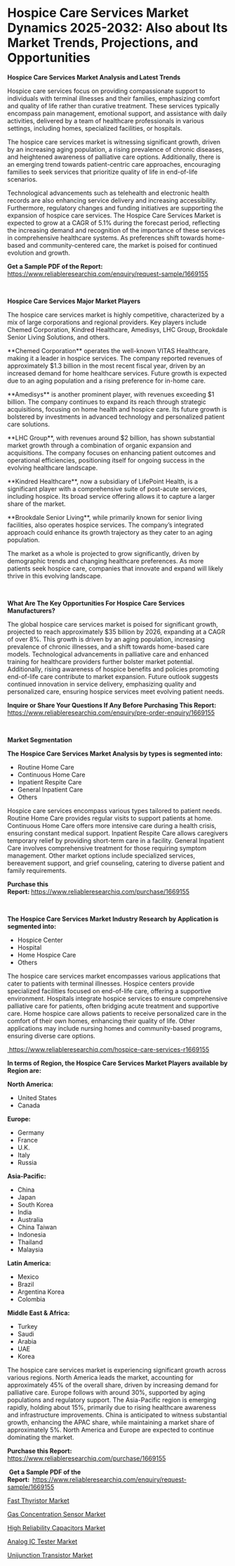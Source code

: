 <p><h1>Hospice Care Services Market Dynamics 2025-2032: Also about Its Market Trends, Projections, and Opportunities</h1></p><p><strong>Hospice Care Services Market Analysis and Latest Trends</strong></p>
<p><p>Hospice care services focus on providing compassionate support to individuals with terminal illnesses and their families, emphasizing comfort and quality of life rather than curative treatment. These services typically encompass pain management, emotional support, and assistance with daily activities, delivered by a team of healthcare professionals in various settings, including homes, specialized facilities, or hospitals. </p><p>The hospice care services market is witnessing significant growth, driven by an increasing aging population, a rising prevalence of chronic diseases, and heightened awareness of palliative care options. Additionally, there is an emerging trend towards patient-centric care approaches, encouraging families to seek services that prioritize quality of life in end-of-life scenarios. </p><p>Technological advancements such as telehealth and electronic health records are also enhancing service delivery and increasing accessibility. Furthermore, regulatory changes and funding initiatives are supporting the expansion of hospice care services. The Hospice Care Services Market is expected to grow at a CAGR of 5.1% during the forecast period, reflecting the increasing demand and recognition of the importance of these services in comprehensive healthcare systems. As preferences shift towards home-based and community-centered care, the market is poised for continued evolution and growth.</p></p>
<p><strong>Get a Sample PDF of the Report:&nbsp;</strong> <a href="https://www.reliableresearchiq.com/enquiry/request-sample/1669155?utm_campaign=2265&utm_medium=2&utm_source=Github&utm_content=ia&utm_term=10032025&utm_id=hospice-care-services">https://www.reliableresearchiq.com/enquiry/request-sample/1669155</a></p>
<p>&nbsp;</p>
<p><strong>Hospice Care Services Major Market Players</strong></p>
<p><p>The hospice care services market is highly competitive, characterized by a mix of large corporations and regional providers. Key players include Chemed Corporation, Kindred Healthcare, Amedisys, LHC Group, Brookdale Senior Living Solutions, and others.</p><p>**Chemed Corporation** operates the well-known VITAS Healthcare, making it a leader in hospice services. The company reported revenues of approximately $1.3 billion in the most recent fiscal year, driven by an increased demand for home healthcare services. Future growth is expected due to an aging population and a rising preference for in-home care.</p><p>**Amedisys** is another prominent player, with revenues exceeding $1 billion. The company continues to expand its reach through strategic acquisitions, focusing on home health and hospice care. Its future growth is bolstered by investments in advanced technology and personalized patient care solutions.</p><p>**LHC Group**, with revenues around $2 billion, has shown substantial market growth through a combination of organic expansion and acquisitions. The company focuses on enhancing patient outcomes and operational efficiencies, positioning itself for ongoing success in the evolving healthcare landscape.</p><p>**Kindred Healthcare**, now a subsidiary of LifePoint Health, is a significant player with a comprehensive suite of post-acute services, including hospice. Its broad service offering allows it to capture a larger share of the market.</p><p>**Brookdale Senior Living**, while primarily known for senior living facilities, also operates hospice services. The company’s integrated approach could enhance its growth trajectory as they cater to an aging population.</p><p>The market as a whole is projected to grow significantly, driven by demographic trends and changing healthcare preferences. As more patients seek hospice care, companies that innovate and expand will likely thrive in this evolving landscape.</p></p>
<p>&nbsp;</p>
<p><strong>What Are The Key Opportunities For Hospice Care Services Manufacturers?</strong></p>
<p><p>The global hospice care services market is poised for significant growth, projected to reach approximately $35 billion by 2026, expanding at a CAGR of over 8%. This growth is driven by an aging population, increasing prevalence of chronic illnesses, and a shift towards home-based care models. Technological advancements in palliative care and enhanced training for healthcare providers further bolster market potential. Additionally, rising awareness of hospice benefits and policies promoting end-of-life care contribute to market expansion. Future outlook suggests continued innovation in service delivery, emphasizing quality and personalized care, ensuring hospice services meet evolving patient needs.</p></p>
<p><strong>Inquire or Share Your Questions If Any Before Purchasing This Report:</strong> <a href="https://www.reliableresearchiq.com/enquiry/pre-order-enquiry/1669155?utm_campaign=2265&utm_medium=2&utm_source=Github&utm_content=ia&utm_term=10032025&utm_id=hospice-care-services">https://www.reliableresearchiq.com/enquiry/pre-order-enquiry/1669155</a></p>
<p>&nbsp;</p>
<p><strong>Market Segmentation</strong></p>
<p><strong>The Hospice Care Services Market Analysis by types is segmented into:</strong></p>
<p><ul><li>Routine Home Care</li><li>Continuous Home Care</li><li>Inpatient Respite Care</li><li>General Inpatient Care</li><li>Others</li></ul></p>
<p><p>Hospice care services encompass various types tailored to patient needs. Routine Home Care provides regular visits to support patients at home. Continuous Home Care offers more intensive care during a health crisis, ensuring constant medical support. Inpatient Respite Care allows caregivers temporary relief by providing short-term care in a facility. General Inpatient Care involves comprehensive treatment for those requiring symptom management. Other market options include specialized services, bereavement support, and grief counseling, catering to diverse patient and family requirements.</p></p>
<p><strong>Purchase this Report:&nbsp;</strong><a href="https://www.reliableresearchiq.com/purchase/1669155?utm_campaign=2265&utm_medium=2&utm_source=Github&utm_content=ia&utm_term=10032025&utm_id=hospice-care-services">https://www.reliableresearchiq.com/purchase/1669155</a></p>
<p>&nbsp;</p>
<p><strong>The Hospice Care Services Market Industry Research by Application is segmented into:</strong></p>
<p><ul><li>Hospice Center</li><li>Hospital</li><li>Home Hospice Care</li><li>Others</li></ul></p>
<p><p>The hospice care services market encompasses various applications that cater to patients with terminal illnesses. Hospice centers provide specialized facilities focused on end-of-life care, offering a supportive environment. Hospitals integrate hospice services to ensure comprehensive palliative care for patients, often bridging acute treatment and supportive care. Home hospice care allows patients to receive personalized care in the comfort of their own homes, enhancing their quality of life. Other applications may include nursing homes and community-based programs, ensuring diverse care options.</p></p>
<p><a href="https://www.reliableresearchiq.com/hospice-care-services-r1669155?utm_campaign=2265&utm_medium=2&utm_source=Github&utm_content=ia&utm_term=10032025&utm_id=hospice-care-services">&nbsp;https://www.reliableresearchiq.com/hospice-care-services-r1669155</a></p>
<p><strong>In terms of Region, the Hospice Care Services Market Players available by Region are:</strong></p>
<p>
    <p> <strong> North America: </strong>
        <ul>
            <li>United States</li>
            <li>Canada</li>
        </ul>
        </p> 
    <p> <strong> Europe: </strong>
        <ul>
            <li>Germany</li>
            <li>France</li>
            <li>U.K.</li>
            <li>Italy</li>
            <li>Russia</li>
        </ul>
        </p> 
    <p> <strong> Asia-Pacific: </strong>
        <ul>
            <li>China</li>
            <li>Japan</li>
            <li>South Korea</li>
            <li>India</li>
            <li>Australia</li>
            <li>China Taiwan</li>
            <li>Indonesia</li>
            <li>Thailand</li>
            <li>Malaysia</li>
        </ul>
        </p> 
    <p> <strong> Latin America: </strong>
        <ul>
            <li>Mexico</li>
            <li>Brazil</li>
            <li>Argentina Korea</li>
            <li>Colombia</li>
        </ul>
        </p> 
    <p> <strong> Middle East & Africa: </strong>
        <ul>
            <li>Turkey</li>
            <li>Saudi</li>
            <li>Arabia</li>
            <li>UAE</li>
            <li>Korea</li>
        </ul>
    </p>
    </p>
<p><p>The hospice care services market is experiencing significant growth across various regions. North America leads the market, accounting for approximately 45% of the overall share, driven by increasing demand for palliative care. Europe follows with around 30%, supported by aging populations and regulatory support. The Asia-Pacific region is emerging rapidly, holding about 15%, primarily due to rising healthcare awareness and infrastructure improvements. China is anticipated to witness substantial growth, enhancing the APAC share, while maintaining a market share of approximately 5%. North America and Europe are expected to continue dominating the market.</p></p>
<p><strong>Purchase this Report: </strong><a href="https://www.reliableresearchiq.com/purchase/1669155?utm_campaign=2265&utm_medium=2&utm_source=Github&utm_content=ia&utm_term=10032025&utm_id=hospice-care-services">https://www.reliableresearchiq.com/purchase/1669155</a></p>
<p>&nbsp;<strong>Get a Sample PDF of the Report:&nbsp;&nbsp;</strong><a href="https://www.reliableresearchiq.com/enquiry/request-sample/1669155?utm_campaign=2265&utm_medium=2&utm_source=Github&utm_content=ia&utm_term=10032025&utm_id=hospice-care-services">https://www.reliableresearchiq.com/enquiry/request-sample/1669155</a></p>
<p><strong></strong></p>
<p><p><a href="https://www.linkedin.com/pulse/thorough-examination-global-fast-thyristor-market-size-0uz1f?utm_campaign=2265&utm_medium=2&utm_source=Github&utm_content=ia&utm_term=10032025&utm_id=hospice-care-services">Fast Thyristor Market</a></p><p><a href="https://www.linkedin.com/pulse/gas-concentration-sensor-market-regional-outlook-competition-8q8ye?utm_campaign=2265&utm_medium=2&utm_source=Github&utm_content=ia&utm_term=10032025&utm_id=hospice-care-services">Gas Concentration Sensor Market</a></p><p><a href="https://www.linkedin.com/pulse/high-reliability-capacitors-market-size-industry-outlook-cp14e?utm_campaign=2265&utm_medium=2&utm_source=Github&utm_content=ia&utm_term=10032025&utm_id=hospice-care-services">High Reliability Capacitors Market</a></p><p><a href="https://www.linkedin.com/pulse/analyzing-projected-cagr-133-analog-ic-tester-market-analysis-jk6mc?utm_campaign=2265&utm_medium=2&utm_source=Github&utm_content=ia&utm_term=10032025&utm_id=hospice-care-services">Analog IC Tester Market</a></p><p><a href="https://www.linkedin.com/pulse/unijunction-transistor-market-analysis-report-2025-2032-qf37c?utm_campaign=2265&utm_medium=2&utm_source=Github&utm_content=ia&utm_term=10032025&utm_id=hospice-care-services">Unijunction Transistor Market</a></p></p>